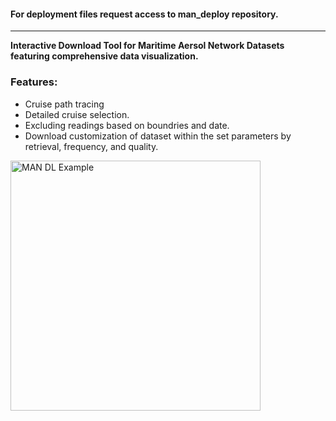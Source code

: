 #### For deployment files request access to  man_deploy repository.
---

__Interactive Download Tool for Maritime Aersol Network Datasets featuring comprehensive data visualization.__ 
<br>
### Features:
- Cruise path tracing
- Detailed cruise selection. 
- Excluding readings based on boundries and date.
- Download customization of dataset within the set parameters by retrieval, frequency, and quality. 

<img src="https://github.com/user-attachments/assets/3e63295f-8d1a-4202-b3d6-876f41df6ef8" alt="MAN DL Example" height="400">
